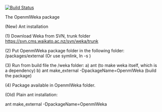 [![Build Status](https://travis-ci.org/openml/openml-weka.svg?branch=master)](https://travis-ci.org/openml/openml-weka)

The OpenmlWeka package

(New) Ant installation

(1) Download Weka from SVN, trunk folder
    https://svn.cms.waikato.ac.nz/svn/weka/trunk

(2) Put OpenmlWeka package folder in the following folder:
    <svnroot>/packages/external
    (Or use symlink, ln -s )

(3) Run from build file the <svnroot>/weka folder:
    a) ant (to make weka itself, which is a dependency)
    b) ant make_external -DpackageName=OpenmlWeka (build the package)

(4) Package available in OpenmlWeka folder.


(Old) Plain ant installation:

ant make_external -DpackageName=OpenmlWeka
